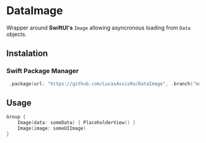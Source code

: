 # DataImage

Wrapper around **SwiftUI's** `Image` allowing asyncronous loading from `Data` objects.  

## Instalation
### Swift Package Manager
``` swift
 .package(url: "https://github.com/LucasAssisRo/DataImage", .branch("main"))
```

## Usage

```swift
Group {
    Image(data: someData) { PlaceholderView() }
    Image(image: someUIImage)
}
```
